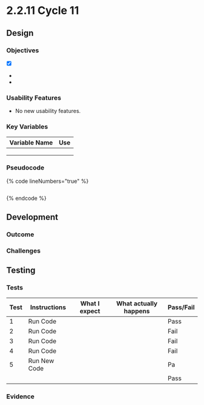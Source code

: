 # 2.2.11 Cycle 11

## Design

### Objectives



* [x] &#x20;
*
*

### Usability Features

* No new usability features.

### Key Variables

| Variable Name | Use |
| ------------- | --- |
|               |     |
|               |     |
|               |     |

### Pseudocode

{% code lineNumbers="true" %}
```
```
{% endcode %}

## Development

### Outcome



### Challenges



&#x20;

## Testing



### Tests

| Test | Instructions  | What I expect | What actually happens | Pass/Fail |
| ---- | ------------- | ------------- | --------------------- | --------- |
| 1    | Run Code      |               |                       | Pass      |
| 2    | Run Code      |               |                       | Fail      |
| 3    | Run Code      |               |                       | Fail      |
| 4    | Run Code      |               |                       | Fail      |
| 5    | Run New Code  |               |                       | Pa        |
|      |               |               |                       | Pass      |

### Evidence

<pre data-line-numbers><code><strong>
</strong>
</code></pre>
